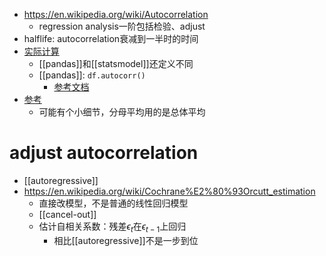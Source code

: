 - https://en.wikipedia.org/wiki/Autocorrelation
  - regression analysis一阶包括检验、adjust
- halflife: autocorrelation衰减到一半时的时间
- [实际计算](https://stackoverflow.com/questions/36038927/whats-the-difference-between-pandas-acf-and-statsmodel-acf)
  - [[pandas]]和[[statsmodel]]还定义不同
  - [[pandas]]: `df.autocorr()`
    - [参考文档](https://pandas.pydata.org/pandas-docs/stable/reference/api/pandas.Series.autocorr.html)
- [参考](https://zhuanlan.zhihu.com/p/26525852)
  - 可能有个小细节，分母平均用的是总体平均
# adjust autocorrelation
- [[autoregressive]]
- https://en.wikipedia.org/wiki/Cochrane%E2%80%93Orcutt_estimation
  - 直接改模型，不是普通的线性回归模型
  - [[cancel-out]]
  - 估计自相关系数：残差$\epsilon_t$在$\epsilon_{t-1}$上回归
    - 相比[[autoregressive]]不是一步到位